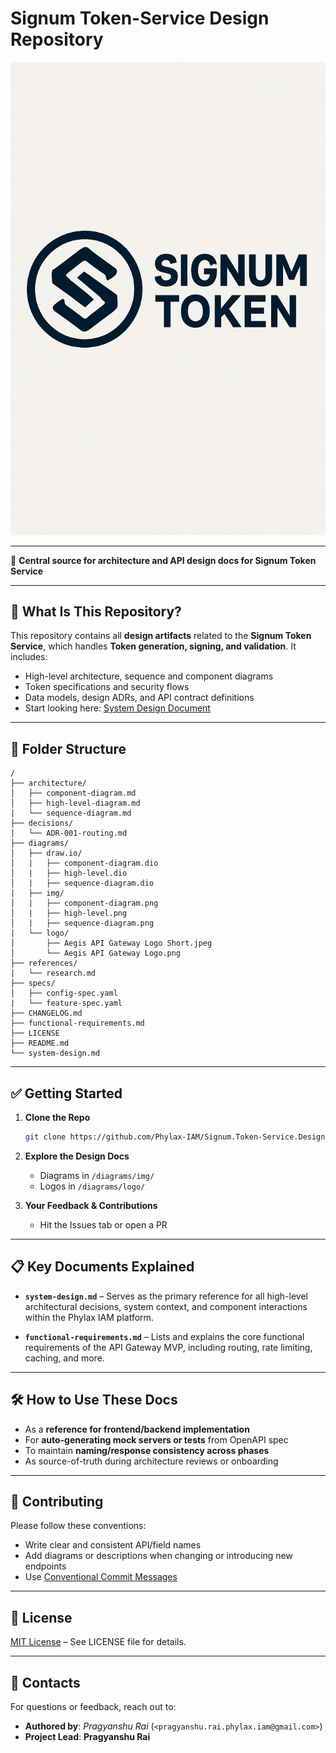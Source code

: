# Signum Token-Service Design Repository

<p align="center">
    <img src="./diagrams/logo/Signum Token Service Logo.png" alt="Signum Token Service Logo"/>
</p>

---

📘 **Central source for architecture and API design docs for Signum Token Service**

---

## 🧩 What Is This Repository?

This repository contains all **design artifacts** related to the **Signum Token Service**, which handles **Token generation, signing, and validation**. It includes:

* High-level architecture, sequence and component diagrams
* Token specifications and security flows
* Data models, design ADRs, and API contract definitions
* Start looking here: [System Design Document](./system.design.md)

---

## 📂 Folder Structure

```text
/
├── architecture/                                   
│   ├── component-diagram.md                               
│   ├── high-level-diagram.md                                     
|   └── sequence-diagram.md          
├── decisions/                                            
|   └── ADR-001-routing.md
├── diagrams/                                   
│   ├── draw.io/                               
│   |   ├── component-diagram.dio               
│   |   ├── high-level.dio              
│   |   ├── sequence-diagram.dio                 
|   ├── img/                               
│   |   ├── component-diagram.png               
│   |   ├── high-level.png              
│   |   ├── sequence-diagram.png                 
|   └── logo/                                    
│       ├── Aegis API Gateway Logo Short.jpeg
│       └── Aegis API Gateway Logo.png
├── references/                                   
|   └── research.md
├── specs/                                   
│   ├── config-spec.yaml                                 
|   └── feature-spec.yaml
├── CHANGELOG.md                                  
├── functional-requirements.md                     
├── LICENSE                        
├── README.md                               
└── system-design.md                                 
```

---

## ✅ Getting Started

1. **Clone the Repo**

   ```bash
   git clone https://github.com/Phylax-IAM/Signum.Token-Service.Design.git
   ```

2. **Explore the Design Docs**

   * Diagrams in `/diagrams/img/`
   * Logos in `/diagrams/logo/`

3. **Your Feedback & Contributions**

   * Hit the Issues tab or open a PR

---

## 📋 Key Documents Explained

* **`system-design.md`** – Serves as the primary reference for all high-level architectural decisions, system context, and component interactions within the Phylax IAM platform.
  
* **`functional-requirements.md`** – Lists and explains the core functional requirements of the API Gateway MVP, including routing, rate limiting, caching, and more.

---

## 🛠 How to Use These Docs

* As a **reference for frontend/backend implementation**
* For **auto-generating mock servers or tests** from OpenAPI spec
* To maintain **naming/response consistency across phases**
* As source-of-truth during architecture reviews or onboarding

---

## 🤝 Contributing

Please follow these conventions:

* Write clear and consistent API/field names
* Add diagrams or descriptions when changing or introducing new endpoints
* Use [Conventional Commit Messages](https://www.conventionalcommits.org/en/v1.0.0/)

---

## 📄 License

[MIT License](./LICENSE) – See LICENSE file for details.

---

## 🔗 Contacts

For questions or feedback, reach out to:

* **Authored by**: *Pragyanshu Rai* (`<pragyanshu.rai.phylax.iam@gmail.com>`)
* **Project Lead**: **Pragyanshu Rai**
